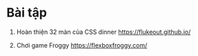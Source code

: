 # Bài tập


1. Hoàn thiện 32 màn của CSS dinner https://flukeout.github.io/

2. Chơi game Froggy https://flexboxfroggy.com/
